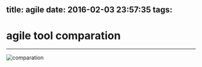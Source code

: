 title: agile
date: 2016-02-03 23:57:35
tags:
---

# agile tool comparation

------


![comparation](http://7xk67t.com1.z0.glb.clouddn.com/agile-comparation.png)

